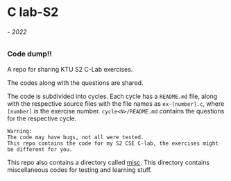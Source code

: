 # C lab-S2
###### - 2022

### Code dump!!
A repo for sharing KTU S2 C-Lab exercises.

The codes along with the questions are shared.

The code is subdivided into cycles.
Each cycle has a `README.md` file, along with the respective source files with the file names as `ex-[number].c`,
where `[number]` is the exercise number.
`cycle<N>/README.md` contains the questions for the respective cycle.

    Warning: 
    The code may have bugs, not all were tested.
    This repo contains the code for my S2 CSE C-lab, the exercises might be different for you. 

This repo also contains a directory called [misc](./misc). This directory contains miscellaneous codes for testing and learning stuff.